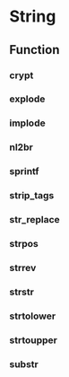 # String
## Function
### crypt
### explode
### implode
### nl2br
### sprintf
### strip_tags
### str_replace
### strpos
### strrev
### strstr
### strtolower
### strtoupper
### substr
